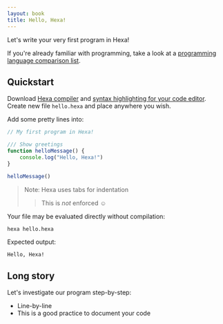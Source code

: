 ```yaml
---
layout: book
title: Hello, Hexa!
---
```


Let's write your very first program in Hexa!

If you're already familiar with programming,
take a look at a [programming language comparison list](https://hexalang.github.io/book/Comparison.html).

## Quickstart

Download [Hexa compiler](https://github.com/hexalang/hexa#stable) and [syntax highlighting for your code editor](https://github.com/hexalang/hexa#tools--ide). 
Create new file `hello.hexa` and place anywhere you wish.

Add some pretty lines into:

```js
// My first program in Hexa!

/// Show greetings
function helloMessage() {
    console.log("Hello, Hexa!")
}

helloMessage()
```

> Note: Hexa uses tabs for indentation
>> This is *not* enforced :relaxed:

Your file may be evaluated directly without compilation:

```sh
hexa hello.hexa
```

Expected output:

```
Hello, Hexa!
```

## Long story

Let's investigate our program step-by-step:

- Line-by-line
- This is a good practice to document your code
